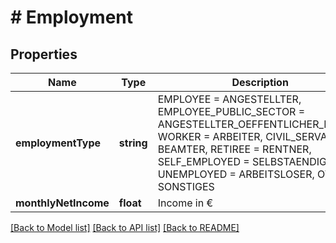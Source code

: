 # # Employment

## Properties

Name | Type | Description | Notes
------------ | ------------- | ------------- | -------------
**employmentType** | **string** | EMPLOYEE &#x3D; ANGESTELLTER, EMPLOYEE_PUBLIC_SECTOR &#x3D; ANGESTELLTER_OEFFENTLICHER_DIENST, WORKER &#x3D; ARBEITER, CIVIL_SERVANT &#x3D; BEAMTER, RETIREE &#x3D; RENTNER, SELF_EMPLOYED &#x3D; SELBSTAENDIGER, UNEMPLOYED &#x3D; ARBEITSLOSER, OTHER &#x3D; SONSTIGES | [optional]
**monthlyNetIncome** | **float** | Income in € | [optional]

[[Back to Model list]](../../README.md#models) [[Back to API list]](../../README.md#endpoints) [[Back to README]](../../README.md)
